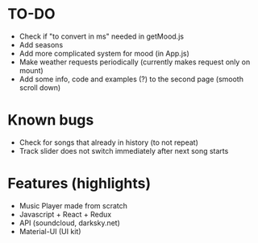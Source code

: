 # TO-DO
* Check if "to convert in ms" needed in getMood.js
* Add seasons
* Add more complicated system for mood (in App.js)
* Make weather requests periodically (currently makes request only on mount)
* Add some info, code and examples (?) to the second page (smooth scroll down)

# Known bugs
* Check for songs that already in history (to not repeat)
* Track slider does not switch immediately after next song starts

# Features (highlights)
* Music Player made from scratch
* Javascript + React + Redux
* API (soundcloud, darksky.net)
* Material-UI (UI kit)